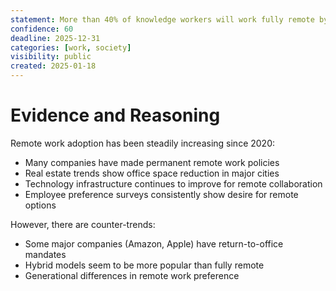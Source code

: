 ```yaml
---
statement: More than 40% of knowledge workers will work fully remote by the end of 2025
confidence: 60
deadline: 2025-12-31
categories: [work, society]
visibility: public
created: 2025-01-18
---
```


# Evidence and Reasoning

Remote work adoption has been steadily increasing since 2020:

- Many companies have made permanent remote work policies
- Real estate trends show office space reduction in major cities
- Technology infrastructure continues to improve for remote collaboration
- Employee preference surveys consistently show desire for remote options

However, there are counter-trends:
- Some major companies (Amazon, Apple) have return-to-office mandates
- Hybrid models seem to be more popular than fully remote
- Generational differences in remote work preference